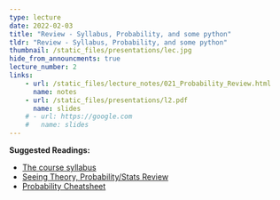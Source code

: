 ```yaml
---
type: lecture
date: 2022-02-03
title: "Review - Syllabus, Probability, and some python"
tldr: "Review - Syllabus, Probability, and some python"
thumbnail: /static_files/presentations/lec.jpg
hide_from_announcments: true
lecture_number: 2
links: 
    - url: /static_files/lecture_notes/021_Probability_Review.html
      name: notes
    - url: /static_files/presentations/l2.pdf
      name: slides
    # - url: https://google.com
    #   name: slides
---
```

**Suggested Readings:** 
- [The course syllabus](./syllabus)
- [Seeing Theory, Probability/Stats Review](https://seeing-theory.brown.edu/probability-distributions/index.html)
- [Probability Cheatsheet](http://www.wzchen.com/probability-cheatsheet)


